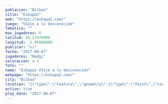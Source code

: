 ```yaml
---
poblacion: "Bilbao"
sitio: "Eskapa2"
web: "https://eskapa2.com/"
juego: "VIaje a lo desconocido"
tematica: ""
max_jugadores: 6
latitud: 43.27479900
longitud: -2.95688000
publicar: "si"
fecha: "2017-08-07"
jugadores: "Nadgi"
valoracion: 4.3
foto: ""
name: "Eskapa2-VIaje a lo desconocido"
webpage: "https://eskapa2.com/"
city: "Bilbao"
location: "{\"type\":\"Feature\",\"geometry\":{\"type\":\"Point\",\"coordinates\":[\"43,27479900\",\"-2,95688000\"]}}"
active: true
play_date: "2017-08-07"
---
```

